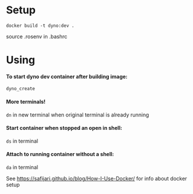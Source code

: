 # Setup

`docker build -t dyno:dev .`

source .rosenv in .bashrc

# Using

#### To start dyno dev container after building image:
`dyno_create`

#### More terminals!
`dn` in new terminal when original terminal is already running

#### Start container when stopped an open in shell:
`ds` in terminal

#### Attach to running container without a shell:
`da` in terminal


See https://safijari.github.io/blog/How-I-Use-Docker/ for info about docker setup
